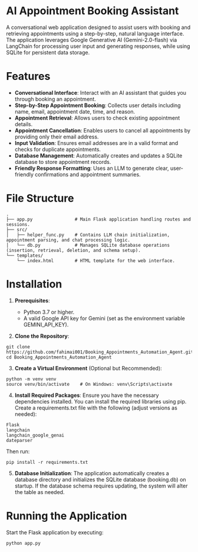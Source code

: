 # AI Appointment Booking Assistant

A conversational web application designed to assist users with booking and retrieving appointments using a step-by-step, natural language interface. The application leverages Google Generative AI (Gemini-2.0-flash) via LangChain for processing user input and generating responses, while using SQLite for persistent data storage.

# Features

* **Conversational Interface**: Interact with an AI assistant that guides you through booking an appointment.
* **Step-by-Step Appointment Booking**: Collects user details including name, email, appointment date, time, and reason.
* **Appointment Retrieval**: Allows users to check existing appointment details.
* **Appointment Cancellation**: Enables users to cancel all appointments by providing only their email address.
* **Input Validation**: Ensures email addresses are in a valid format and checks for duplicate appointments.
* **Database Management**: Automatically creates and updates a SQLite database to store appointment records.
* **Friendly Response Formatting**: Uses an LLM to generate clear, user-friendly confirmations and appointment summaries.

# File Structure

```
.
├── app.py                # Main Flask application handling routes and sessions.
├── src/
│   ├── helper_func.py    # Contains LLM chain initialization, appointment parsing, and chat processing logic.
│   └── db.py             # Manages SQLite database operations (insertion, retrieval, deletion, and schema setup).
└── templates/
    └── index.html        # HTML template for the web interface.
```

# Installation

1. **Prerequisites**:
   * Python 3.7 or higher.
   * A valid Google API key for Gemini (set as the environment variable GEMINI_API_KEY).

2. **Clone the Repository**:
```
git clone https://github.com/fahimai001/Booking_Appointments_Automation_Agent.git
cd Booking_Appointments_Automation_Agent
```

3. **Create a Virtual Environment** (Optional but Recommended):
```
python -m venv venv
source venv/bin/activate    # On Windows: venv\Scripts\activate
```

4. **Install Required Packages**:
Ensure you have the necessary dependencies installed. You can install the required libraries using pip. Create a requirements.txt file with the following (adjust versions as needed):
```
Flask
langchain
langchain_google_genai
dateparser
```

Then run:
```
pip install -r requirements.txt
```

5. **Database Initialization**:
The application automatically creates a database directory and initializes the SQLite database (booking.db) on startup. If the database schema requires updating, the system will alter the table as needed.

# Running the Application

Start the Flask application by executing:
```
python app.py
```
